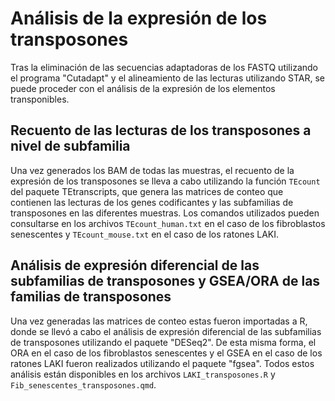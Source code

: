 # Análisis de la expresión de los transposones
Tras la eliminación de las secuencias adaptadoras de los FASTQ utilizando el programa "Cutadapt" y el alineamiento de las lecturas utilizando STAR, se puede proceder con el análisis de la expresión de los elementos transponibles.
## Recuento de las lecturas de los transposones a nivel de subfamilia
Una vez generados los BAM de todas las muestras, el recuento de la expresión de los transposones se lleva a cabo utilizando la función `TEcount` del paquete TEtranscripts, que genera las matrices de conteo que contienen las lecturas de los genes codificantes y las subfamilias de transposones en las diferentes muestras. Los comandos utilizados pueden consultarse en los archivos `TEcount_human.txt` en el caso de los fibroblastos senescentes y `TEcount_mouse.txt` en el caso de los ratones LAKI.
## Análisis de expresión diferencial de las subfamilias de transposones y GSEA/ORA de las familias de transposones
Una vez generadas las matrices de conteo estas fueron importadas a R, donde se llevó a cabo el análisis de expresión diferencial de las subfamilias de transposones utilizando el paquete "DESeq2". De esta misma forma, el ORA en el caso de los fibroblastos senescentes y el GSEA en el caso de los ratones LAKI fueron realizados utilizando el paquete "fgsea". Todos estos análisis están disponibles en los archivos `LAKI_transposones.R` y `Fib_senescentes_transposones.qmd`.